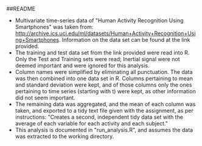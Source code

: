 ##README

* Multivariate time-series data of "Human Activity Recognition Using Smartphones" was taken from: http://archive.ics.uci.edu/ml/datasets/Human+Activity+Recognition+Using+Smartphones. Information on the data set can be found at the link provided.
* The training and test data set from the link provided were read into R. Only the Test and Training sets were read; Inertial signal were not deemed important and were ignored for this analysis.
* Column names were simplified by eliminating all punctuation. The data was then combined into one data set in R. Columns pertaining to mean and standard deviation were kept, and of those columns only the ones pertaining to time series (starting with t) were kept, as other information did not seem important.
* The remaining data was aggregated, and the mean of each column was taken, and exported to a tidy text file given with the assignment, as per instructions: "Creates a second, independent tidy data set with the average of each variable for each activity and each subject."
* This analysis is documented in "run_analysis.R", and assumes the data was extracted to the working directory.